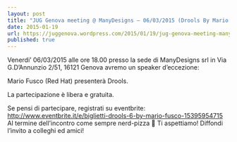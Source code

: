 ```yaml
---
layout: post
title: "JUG Genova meeting @ ManyDesigns – 06/03/2015 (Drools By Mario Fusco)"
date: 2015-01-19
url: https://juggenova.wordpress.com/2015/01/19/jug-genova-meeting-manydesigns-06032015-drools-by-mario-fusco/
published: true 
---
```


Venerdi’ 06/03/2015 alle ore 18.00 presso la sede di ManyDesigns srl in Via G.D’Annunzio 2/51, 16121 Genova avremo un speaker d’eccezione: 

Mario Fusco (Red Hat) presenterà Drools. 

La partecipazione è libera e gratuita. 

Se pensi di partecipare, registrati su eventbrite: http://www.eventbrite.it/e/biglietti-drools-6-by-mario-fusco-15395954715 Al termine dell’incontro come sempre nerd-pizza 🙂 Ti aspettiamo! Diffondi l’invito a colleghi ed amici! 